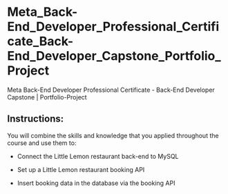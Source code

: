 # Meta_Back-End_Developer_Professional_Certificate_Back-End_Developer_Capstone_Portfolio_Project
Meta Back-End Developer Professional Certificate - Back-End Developer Capstone | Portfolio-Project

## Instructions:

You will combine the skills and knowledge that you applied throughout the course and use them to: 

- Connect the Little Lemon restaurant back-end to MySQL 

- Set up a Little Lemon restaurant booking API

- Insert booking data in the database via the booking API
